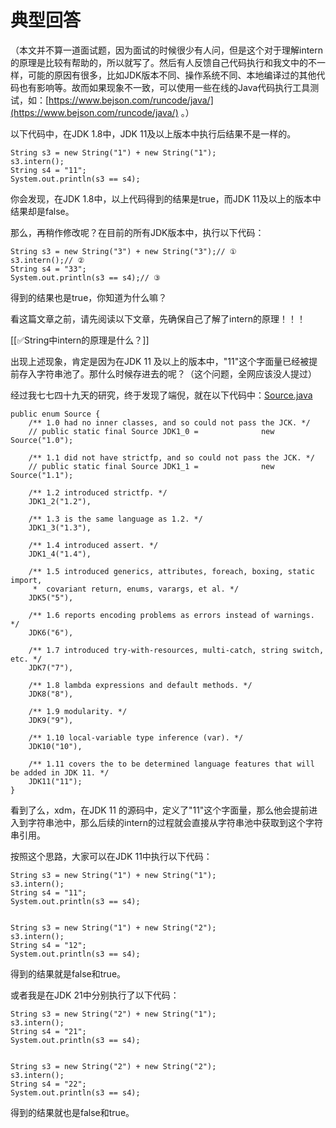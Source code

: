 # 典型回答


（本文并不算一道面试题，因为面试的时候很少有人问，但是这个对于理解intern的原理是比较有帮助的，所以就写了。然后有人反馈自己代码执行和我文中的不一样，可能的原因有很多，比如JDK版本不同、操作系统不同、本地编译过的其他代码也有影响等。故而如果现象不一致，可以使用一些在线的Java代码执行工具测试，如：[https://www.bejson.com/runcode/java/](https://www.bejson.com/runcode/java/) 。）



以下代码中，在JDK 1.8中，JDK 11及以上版本中执行后结果不是一样的。



```plain
String s3 = new String("1") + new String("1");
s3.intern();
String s4 = "11";
System.out.println(s3 == s4);
```



你会发现，在JDK 1.8中，以上代码得到的结果是true，而JDK 11及以上的版本中结果却是false。



那么，再稍作修改呢？在目前的所有JDK版本中，执行以下代码：



```plain
String s3 = new String("3") + new String("3");// ①
s3.intern();// ②
String s4 = "33";
System.out.println(s3 == s4);// ③
```



得到的结果也是true，你知道为什么嘛？



看这篇文章之前，请先阅读以下文章，先确保自己了解了intern的原理！！！



[[✅String中intern的原理是什么？]]



出现上述现象，肯定是因为在JDK 11 及以上的版本中，"11"这个字面量已经被提前存入字符串池了。那什么时候存进去的呢？（这个问题，全网应该没人提过）



经过我七七四十九天的研究，终于发现了端倪，就在以下代码中：[Source.java](https://github.com/zxiaofan/JDK/blob/19a6c71e52f3ecd74e4a66be5d0d552ce7175531/jdk-11.0.2/src/jdk.compiler/com/sun/tools/javac/code/Source.java)



```plain
public enum Source {
    /** 1.0 had no inner classes, and so could not pass the JCK. */
    // public static final Source JDK1_0 =              new Source("1.0");

    /** 1.1 did not have strictfp, and so could not pass the JCK. */
    // public static final Source JDK1_1 =              new Source("1.1");

    /** 1.2 introduced strictfp. */
    JDK1_2("1.2"),

    /** 1.3 is the same language as 1.2. */
    JDK1_3("1.3"),

    /** 1.4 introduced assert. */
    JDK1_4("1.4"),

    /** 1.5 introduced generics, attributes, foreach, boxing, static import,
     *  covariant return, enums, varargs, et al. */
    JDK5("5"),

    /** 1.6 reports encoding problems as errors instead of warnings. */
    JDK6("6"),

    /** 1.7 introduced try-with-resources, multi-catch, string switch, etc. */
    JDK7("7"),

    /** 1.8 lambda expressions and default methods. */
    JDK8("8"),

    /** 1.9 modularity. */
    JDK9("9"),

    /** 1.10 local-variable type inference (var). */
    JDK10("10"),

    /** 1.11 covers the to be determined language features that will be added in JDK 11. */
    JDK11("11");
}
```



看到了么，xdm，在JDK 11 的源码中，定义了"11"这个字面量，那么他会提前进入到字符串池中，那么后续的intern的过程就会直接从字符串池中获取到这个字符串引用。



按照这个思路，大家可以在JDK 11中执行以下代码：



```plain
String s3 = new String("1") + new String("1");
s3.intern();
String s4 = "11";
System.out.println(s3 == s4);


String s3 = new String("1") + new String("2");
s3.intern();
String s4 = "12";
System.out.println(s3 == s4);
```



得到的结果就是false和true。



或者我是在JDK 21中分别执行了以下代码：



```plain
String s3 = new String("2") + new String("1");
s3.intern();
String s4 = "21";
System.out.println(s3 == s4);


String s3 = new String("2") + new String("2");
s3.intern();
String s4 = "22";
System.out.println(s3 == s4);
```



得到的结果就也是false和true。

